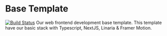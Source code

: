 # Base Template

[![Build Status](https://drone.minsky.cc/api/badges/minskylab/base/status.svg)](https://drone.minsky.cc/minskylab/base)
Our web frontend development base template.
This template have our basic stack with Typescript, NextJS, Linaria & Framer Motion.
